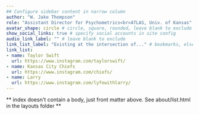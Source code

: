 ```yaml
---
## Configure sidebar content in narrow column
author: "W. Jake Thompson"
role: "Assistant Director for Psychometrics<br>ATLAS, Univ. of Kansas"
avatar_shape: circle # circle, square, rounded, leave blank to exclude
show_social_links: true # specify social accounts in site config
audio_link_label: "" # leave blank to exclude
link_list_label: "Existing at the intersection of..." # bookmarks, elsewhere, etc.
link_list:
- name: Taylor Swift
  url: https://www.instagram.com/taylorswift/
- name: Kansas City Chiefs
  url: https://www.instagram.com/chiefs/
- name: Larry
  url: https://www.instagram.com/lyfewithlarry/
---
```


** index doesn't contain a body, just front matter above.
See about/list.html in the layouts folder **
